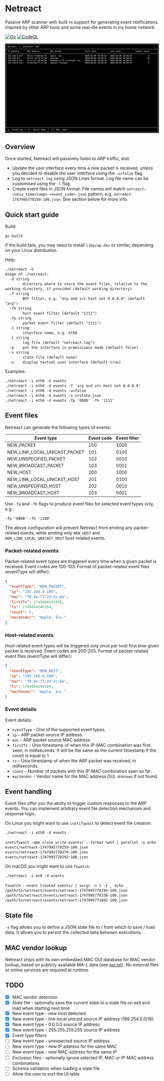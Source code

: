 # Netreact

Passive ARP scanner with built-in support for generating event notifications. Inspired by other ARP tools and some real-life events in my
home network.

[![Go](https://github.com/ipastusi/netreact/actions/workflows/ci.yml/badge.svg?branch=master)](https://github.com/ipastusi/netreact/actions/workflows/ci.yml)
[![CodeQL](https://github.com/ipastusi/netreact/actions/workflows/codeql-analysis.yml/badge.svg)](https://github.com/ipastusi/netreact/actions/workflows/codeql-analysis.yml)

![image](images/netreact-ui.png)

## Overview

Once started, Netreact will passively listen to ARP traffic, and:

- Update the user interface every time a new packet is received, unless you decided to disable the user interface using the `-u=false` flag.
- Log to `netreact.log` using JSON Lines format. Log file name can be customised using the `-l` flag.
- Create event files in JSON format. File names will match `netreact-<unix_timestamp>-<event_code>.json` pattern,
  e.g. `netreact-1747995770259-100.json`. See section below for more info.

## Quick start guide

Build:

```
go build
```

If the build fails, you may need to install `libpcap-dev` or similar, depending on your Linux distribution.

Help:

```
./netreact -h
Usage of ./netreact:
  -d string
    	directory where to store the event files, relative to the working directory, if provided (default working directory)
  -f string
    	BPF filter, e.g. "arp and src host not 0.0.0.0" (default "arp")
  -fh string
    	host event filter (default "1111")
  -fp string
    	packet event filter (default "1111")
  -i string
    	interface name, e.g. eth0
  -l string
    	log file (default "netreact.log")
  -p	put the interface in promiscuous mode (default false)
  -s string
    	state file (default none)
  -u	display textual user interface (default true)
```

Examples:

```
./netreact -i eth0 -d events
./netreact -i eth0 -d events -f 'arp and src host not 0.0.0.0'
./netreact -i eth0 -d events -u=false
./netreact -i eth0 -d events -s nrstate.json
./netreact -i eth0 -d events -fp '0000' -fh '1111'
```

## Event files

Netreact can generate the following types of events:

| Event type                    | Event code | Event filter |
|-------------------------------|------------|--------------|
| NEW_PACKET                    | 100        | 1000         |
| NEW_LINK_LOCAL_UNICAST_PACKET | 101        | 0100         |
| NEW_UNSPECIFIED_PACKET        | 102        | 0010         |
| NEW_BROADCAST_PACKET          | 103        | 0001         |
| NEW_HOST                      | 200        | 1000         |
| NEW_LINK_LOCAL_UNICAST_HOST   | 201        | 0100         |
| NEW_UNSPECIFIED_HOST          | 202        | 0010         |
| NEW_BROADCAST_HOST            | 203        | 0001         |

Use `-fp` and `-fh` flags to produce event files for selected event types only, e.g.:

```
-fp '0000' -fh '1100'
```

The above configuration will prevent Netreact from emiting any packet-related events, while emiting only `NEW_HOST` and
`NEW_LINK_LOCAL_UNICAST_HOST` host-related events.

### Packet-related events

Packet-related event types are triggered every time when a given packet is received. Event codes are 100-103.
Format of packet-related event files (eventType will differ):

```json
{
  "eventType": "NEW_PACKET",
  "ip": "192.168.8.100",
  "mac": "f8:4e:73:2d:1c:8a",
  "firstTs": 1749464243156,
  "ts": 1749464246164,
  "count": 5,
  "macVendor": "Apple, Inc."
}
```

### Host-related events

Host-related event types will be triggered only once per host first time given packet is received. Event codes are 200-203.
Format of packet-related event files (eventType will differ):

```json
{
  "eventType": "NEW_HOST",
  "ip": "192.168.8.100",
  "mac": "f8:4e:73:2d:1c:8a",
  "ts": 1749464246164,
  "macVendor": "Apple, Inc."
}
```

### Event details

Event details:

- `eventType` - One of the supported event types.
- `ip` - ARP packet source IP address.
- `mac` - ARP packet source MAC address.
- `firstTs` - Unix timestamp of when this IP-MAC combination was first seen, in milliseconds. It will be the same as the current timestamp
  if the count is equal to 1.
- `ts` - Unix timestamp of when the ARP packet was received, in milliseconds.
- `count` - Number of packets with this IP-MAC combination seen so far.
- `macVendor` - Vendor name for the MAC address OUI. `Unknown` if not found.

## Event handling

Event files offer you the ability to trigger custom responses to the ARP events. You can implement arbitrary event file detection
mechanism and response logic.

On Linux you might want to use `inotifywait` to detect event file creation:

```
./netreact -i eth0 -d events

inotifywait -qme close_write events/ --format %w%f | parallel -u echo
events/netreact-1747995770259-100.json
events/netreact-1747995770270-100.json
events/netreact-1747995770292-100.json
```

On macOS you might want to use `fswatch`:

```
./netreact -i en0 -d events

fswatch --event Created events/ | xargs -n 1 -I _ echo _
/path/to/netreact/events/netreact-1747995770294-100.json
/path/to/netreact/events/netreact-1747995770336-100.json
/path/to/netreact/events/netreact-1747995771602-100.json
```

## State file

`-s` flag allows you to define a JSON state file to / from which to save / load data. It allows you to persist the collected data between
executions.

## MAC vendor lookup

Netreact ships with its own embedded MAC OUI database for MAC vendor lookup, based on publicly available MA-L data (see [oui.txt](oui.txt)).
No external files or online services are required at runtime.

## TODO

- [x] MAC vendor detection
- [x] State file - optionally save the current state to a state file on exit and load when starting next time
- [x] New event type - new host detected
- [x] New event type - link-local unicast source IP address (169.254.0.0/16)
- [x] New event type - 0.0.0.0 source IP address
- [x] New event type - 255.255.255.255 source IP address
- [x] Event type filters
- [ ] New event type - unexpected source IP address
- [ ] New event type - new IP address for the same MAC
- [ ] New event type - new MAC address for the same IP
- [ ] Exclusion files - optionally ignore selected IP, MAC or IP-MAC address combinations
- [ ] Schema validation when loading a state file
- [ ] Allow the user to sort the UI table
